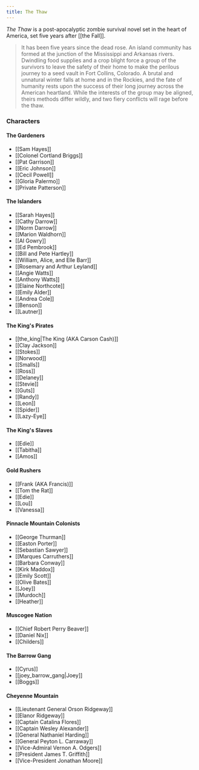 ```yaml
---
title: The Thaw
---
```


_The Thaw_ is a post-apocalyptic zombie survival novel set in the heart of America, set five years after [[the Fall]].

> It has been five years since the dead rose. An island community has formed at the junction of the Mississippi and Arkansas rivers. Dwindling food supplies and a crop blight force a group of the survivors to leave the safety of their home to make the perilous journey to a seed vault in Fort Collins, Colorado. A brutal and unnatural winter falls at home and in the Rockies, and the fate of humanity rests upon the success of their long journey across the American heartland. While the interests of the group may be aligned, theirs methods differ wildly, and two fiery conflicts will rage before the thaw.

### Characters

#### The Gardeners

* [[Sam Hayes]]
* [[Colonel Cortland Briggs]]
* [[Pat Garrison]]
* [[Eric Johnson]]
* [[Cecil Powell]]
* [[Gloria Palermo]]
* [[Private Patterson]]

#### The Islanders

* [[Sarah Hayes]]
* [[Cathy Darrow]]
* [[Norm Darrow]]
* [[Marion Waldhorn]]
* [[Al Gowry]]
* [[Ed Pembrook]]
* [[Bill and Pete Hartley]]
* [[William, Alice, and Elle Barr]]
* [[Rosemary and Arthur Leyland]]
* [[Angie Watts]]
* [[Anthony Watts]]
* [[Elaine Northcote]]
* [[Emily Alder]]
* [[Andrea Cole]]
* [[Benson]]
* [[Lautner]]

#### The King's Pirates

* [[the_king|The King (AKA Carson Cash)]]
* [[Clay Jackson]]
* [[Stokes]]
* [[Norwood]]
* [[Smalls]]
* [[Ross]]
* [[Delaney]]
* [[Stevie]]
* [[Guts]]
* [[Randy]]
* [[Leon]]
* [[Spider]]
* [[Lazy-Eye]]

#### The King's Slaves

* [[Edie]]
* [[Tabitha]]
* [[Amos]]

#### Gold Rushers

* [[Frank (AKA Francis)]]
* [[Tom the Rat]]
* [[Edie]]
* [[Lou]]
* [[Vanessa]]

#### Pinnacle Mountain Colonists

* [[George Thurman]]
* [[Easton Porter]]
* [[Sebastian Sawyer]]
* [[Marques Carruthers]]
* [[Barbara Conway]]
* [[Kirk Maddox]]
* [[Emily Scott]]
* [[Olive Bates]]
* [[Joey]]
* [[Murdoch]]
* [[Heather]]

#### Muscogee Nation

* [[Chief Robert Perry Beaver]]
* [[Daniel Nix]]
* [[Childers]]

#### The Barrow Gang

* [[Cyrus]]
* [[joey_barrow_gang|Joey]]
* [[Boggs]]

#### Cheyenne Mountain

* [[Lieutenant General Orson Ridgeway]]
* [[Elanor Ridgeway]]
* [[Captain Catalina Flores]]
* [[Captain Wesley Alexander]]
* [[General Nathaniel Harding]]
* [[General Peyton L. Carraway]]
* [[Vice-Admiral Vernon A. Odgers]]
* [[President James T. Griffith]]
* [[Vice-President Jonathan Moore]]
